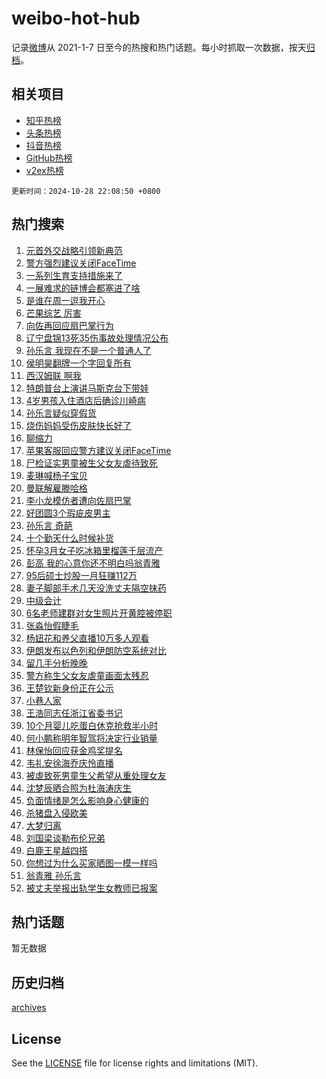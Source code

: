 # weibo-hot-hub

记录[微博](https://www.weibo.com)从 2021-1-7 日至今的热搜和热门话题。每小时抓取一次数据，按天[归档](archives)。

## 相关项目

- [知乎热榜](https://github.com/lonnyzhang423/zhihu-hot-hub)
- [头条热榜](https://github.com/lonnyzhang423/toutiao-hot-hub)
- [抖音热榜](https://github.com/lonnyzhang423/douyin-hot-hub)
- [GitHub热榜](https://github.com/lonnyzhang423/github-hot-hub)
- [v2ex热榜](https://github.com/lonnyzhang423/v2ex-hot-hub)


`更新时间：2024-10-28 22:08:50 +0800`

## 热门搜索

1. [元首外交战略引领新典范](https://m.weibo.cn/search?containerid=100103type%3D1%26t%3D10%26q%3D%23%E5%85%83%E9%A6%96%E5%A4%96%E4%BA%A4%E6%88%98%E7%95%A5%E5%BC%95%E9%A2%86%E6%96%B0%E5%85%B8%E8%8C%83%23&stream_entry_id=51&isnewpage=1&extparam=seat%3D1%26c_type%3D51%26cate%3D10103%26q%3D%2523%25E5%2585%2583%25E9%25A6%2596%25E5%25A4%2596%25E4%25BA%25A4%25E6%2588%2598%25E7%2595%25A5%25E5%25BC%2595%25E9%25A2%2586%25E6%2596%25B0%25E5%2585%25B8%25E8%258C%2583%2523%26filter_type%3Drealtimehot%26pos%3D0%26stream_entry_id%3D51%26dgr%3D0%26display_time%3D1730124529%26pre_seqid%3D173012452918301278446111)
1. [警方强烈建议关闭FaceTime](https://m.weibo.cn/search?containerid=100103type%3D1%26t%3D10%26q%3D%23%E8%AD%A6%E6%96%B9%E5%BC%BA%E7%83%88%E5%BB%BA%E8%AE%AE%E5%85%B3%E9%97%ADFaceTime%23&stream_entry_id=31&isnewpage=1&extparam=seat%3D1%26lcate%3D5001%26realpos%3D1%26filter_type%3Drealtimehot%26q%3D%2523%25E8%25AD%25A6%25E6%2596%25B9%25E5%25BC%25BA%25E7%2583%2588%25E5%25BB%25BA%25E8%25AE%25AE%25E5%2585%25B3%25E9%2597%25ADFaceTime%2523%26dgr%3D0%26cate%3D5001%26flag%3D2%26pos%3D0%26band_rank%3D1%26stream_entry_id%3D31%26c_type%3D31%26display_time%3D1730124529%26pre_seqid%3D173012452918301278446111)
1. [一系列生育支持措施来了](https://m.weibo.cn/search?containerid=100103type%3D1%26t%3D10%26q%3D%23%E4%B8%80%E7%B3%BB%E5%88%97%E7%94%9F%E8%82%B2%E6%94%AF%E6%8C%81%E6%8E%AA%E6%96%BD%E6%9D%A5%E4%BA%86%23&stream_entry_id=31&isnewpage=1&extparam=seat%3D1%26lcate%3D5001%26realpos%3D2%26filter_type%3Drealtimehot%26q%3D%2523%25E4%25B8%2580%25E7%25B3%25BB%25E5%2588%2597%25E7%2594%259F%25E8%2582%25B2%25E6%2594%25AF%25E6%258C%2581%25E6%258E%25AA%25E6%2596%25BD%25E6%259D%25A5%25E4%25BA%2586%2523%26dgr%3D0%26cate%3D5001%26flag%3D1%26pos%3D1%26band_rank%3D2%26stream_entry_id%3D31%26c_type%3D31%26display_time%3D1730124529%26pre_seqid%3D173012452918301278446111)
1. [一展难求的链博会都塞进了啥](https://m.weibo.cn/search?containerid=100103type%3D1%26t%3D10%26q%3D%23%E4%B8%80%E5%B1%95%E9%9A%BE%E6%B1%82%E7%9A%84%E9%93%BE%E5%8D%9A%E4%BC%9A%E9%83%BD%E5%A1%9E%E8%BF%9B%E4%BA%86%E5%95%A5%23&stream_entry_id=31&isnewpage=1&extparam=seat%3D1%26lcate%3D5001%26realpos%3D3%26filter_type%3Drealtimehot%26q%3D%2523%25E4%25B8%2580%25E5%25B1%2595%25E9%259A%25BE%25E6%25B1%2582%25E7%259A%2584%25E9%2593%25BE%25E5%258D%259A%25E4%25BC%259A%25E9%2583%25BD%25E5%25A1%259E%25E8%25BF%259B%25E4%25BA%2586%25E5%2595%25A5%2523%26dgr%3D0%26cate%3D5001%26flag%3D1%26pos%3D2%26band_rank%3D3%26stream_entry_id%3D31%26c_type%3D31%26display_time%3D1730124529%26pre_seqid%3D173012452918301278446111)
1. [是谁在周一逗我开心](https://m.weibo.cn/search?containerid=100103type%3D1%26t%3D10%26q%3D%23%E6%98%AF%E8%B0%81%E5%9C%A8%E5%91%A8%E4%B8%80%E9%80%97%E6%88%91%E5%BC%80%E5%BF%83%23&stream_entry_id=31&isnewpage=1&extparam=seat%3D1%26lcate%3D5001%26pos%3D3%26q%3D%2523%25E6%2598%25AF%25E8%25B0%2581%25E5%259C%25A8%25E5%2591%25A8%25E4%25B8%2580%25E9%2580%2597%25E6%2588%2591%25E5%25BC%2580%25E5%25BF%2583%2523%26c_type%3D31%26band_rank%3D4%26is_ad_pos%3D1%26cate%3D5001%26topic_ad%3D1%26filter_type%3Drealtimehot%26adid%3D261009%26stream_entry_id%3D31%26dgr%3D0%26display_time%3D1730124529%26pre_seqid%3D173012452918301278446111)
1. [芒果综艺 厉害](https://m.weibo.cn/search?containerid=100103type%3D1%26t%3D10%26q%3D%E8%8A%92%E6%9E%9C%E7%BB%BC%E8%89%BA+%E5%8E%89%E5%AE%B3&stream_entry_id=31&isnewpage=1&extparam=seat%3D1%26lcate%3D5001%26realpos%3D4%26filter_type%3Drealtimehot%26q%3D%25E8%258A%2592%25E6%259E%259C%25E7%25BB%25BC%25E8%2589%25BA%2520%25E5%258E%2589%25E5%25AE%25B3%26dgr%3D0%26cate%3D5001%26flag%3D1%26pos%3D4%26band_rank%3D4%26stream_entry_id%3D31%26c_type%3D31%26display_time%3D1730124529%26pre_seqid%3D173012452918301278446111)
1. [向佐再回应扇巴掌行为](https://m.weibo.cn/search?containerid=100103type%3D1%26t%3D10%26q%3D%23%E5%90%91%E4%BD%90%E5%86%8D%E5%9B%9E%E5%BA%94%E6%89%87%E5%B7%B4%E6%8E%8C%E8%A1%8C%E4%B8%BA%23&stream_entry_id=31&isnewpage=1&extparam=seat%3D1%26lcate%3D5001%26realpos%3D5%26filter_type%3Drealtimehot%26q%3D%2523%25E5%2590%2591%25E4%25BD%2590%25E5%2586%258D%25E5%259B%259E%25E5%25BA%2594%25E6%2589%2587%25E5%25B7%25B4%25E6%258E%258C%25E8%25A1%258C%25E4%25B8%25BA%2523%26dgr%3D0%26cate%3D5001%26flag%3D2%26pos%3D5%26band_rank%3D5%26stream_entry_id%3D31%26c_type%3D31%26display_time%3D1730124529%26pre_seqid%3D173012452918301278446111)
1. [辽宁盘锦13死35伤事故处理情况公布](https://m.weibo.cn/search?containerid=100103type%3D1%26t%3D10%26q%3D%23%E8%BE%BD%E5%AE%81%E7%9B%98%E9%94%A613%E6%AD%BB35%E4%BC%A4%E4%BA%8B%E6%95%85%E5%A4%84%E7%90%86%E6%83%85%E5%86%B5%E5%85%AC%E5%B8%83%23&stream_entry_id=31&isnewpage=1&extparam=seat%3D1%26lcate%3D5001%26realpos%3D6%26filter_type%3Drealtimehot%26q%3D%2523%25E8%25BE%25BD%25E5%25AE%2581%25E7%259B%2598%25E9%2594%25A613%25E6%25AD%25BB35%25E4%25BC%25A4%25E4%25BA%258B%25E6%2595%2585%25E5%25A4%2584%25E7%2590%2586%25E6%2583%2585%25E5%2586%25B5%25E5%2585%25AC%25E5%25B8%2583%2523%26dgr%3D0%26cate%3D5001%26flag%3D2%26pos%3D6%26band_rank%3D6%26stream_entry_id%3D31%26c_type%3D31%26display_time%3D1730124529%26pre_seqid%3D173012452918301278446111)
1. [孙乐言 我现在不是一个普通人了](https://m.weibo.cn/search?containerid=100103type%3D1%26t%3D10%26q%3D%E5%AD%99%E4%B9%90%E8%A8%80+%E6%88%91%E7%8E%B0%E5%9C%A8%E4%B8%8D%E6%98%AF%E4%B8%80%E4%B8%AA%E6%99%AE%E9%80%9A%E4%BA%BA%E4%BA%86&stream_entry_id=31&isnewpage=1&extparam=seat%3D1%26lcate%3D5001%26realpos%3D7%26filter_type%3Drealtimehot%26q%3D%25E5%25AD%2599%25E4%25B9%2590%25E8%25A8%2580%2520%25E6%2588%2591%25E7%258E%25B0%25E5%259C%25A8%25E4%25B8%258D%25E6%2598%25AF%25E4%25B8%2580%25E4%25B8%25AA%25E6%2599%25AE%25E9%2580%259A%25E4%25BA%25BA%25E4%25BA%2586%26dgr%3D0%26cate%3D5001%26flag%3D2%26pos%3D7%26band_rank%3D7%26stream_entry_id%3D31%26c_type%3D31%26display_time%3D1730124529%26pre_seqid%3D173012452918301278446111)
1. [侯明昊翻牌一个字回复所有](https://m.weibo.cn/search?containerid=100103type%3D1%26t%3D10%26q%3D%E4%BE%AF%E6%98%8E%E6%98%8A%E7%BF%BB%E7%89%8C%E4%B8%80%E4%B8%AA%E5%AD%97%E5%9B%9E%E5%A4%8D%E6%89%80%E6%9C%89&stream_entry_id=31&isnewpage=1&extparam=seat%3D1%26lcate%3D5001%26realpos%3D8%26filter_type%3Drealtimehot%26q%3D%25E4%25BE%25AF%25E6%2598%258E%25E6%2598%258A%25E7%25BF%25BB%25E7%2589%258C%25E4%25B8%2580%25E4%25B8%25AA%25E5%25AD%2597%25E5%259B%259E%25E5%25A4%258D%25E6%2589%2580%25E6%259C%2589%26dgr%3D0%26cate%3D5001%26flag%3D1%26pos%3D8%26band_rank%3D8%26stream_entry_id%3D31%26c_type%3D31%26display_time%3D1730124529%26pre_seqid%3D173012452918301278446111)
1. [西汉姆联 啊我](https://m.weibo.cn/search?containerid=100103type%3D1%26t%3D10%26q%3D%E8%A5%BF%E6%B1%89%E5%A7%86%E8%81%94+%E5%95%8A%E6%88%91&stream_entry_id=31&isnewpage=1&extparam=seat%3D1%26lcate%3D5001%26realpos%3D9%26filter_type%3Drealtimehot%26q%3D%25E8%25A5%25BF%25E6%25B1%2589%25E5%25A7%2586%25E8%2581%2594%2520%25E5%2595%258A%25E6%2588%2591%26dgr%3D0%26cate%3D5001%26flag%3D1%26pos%3D9%26band_rank%3D9%26stream_entry_id%3D31%26c_type%3D31%26display_time%3D1730124529%26pre_seqid%3D173012452918301278446111)
1. [特朗普台上演讲马斯克台下带娃](https://m.weibo.cn/search?containerid=100103type%3D1%26t%3D10%26q%3D%23%E7%89%B9%E6%9C%97%E6%99%AE%E5%8F%B0%E4%B8%8A%E6%BC%94%E8%AE%B2%E9%A9%AC%E6%96%AF%E5%85%8B%E5%8F%B0%E4%B8%8B%E5%B8%A6%E5%A8%83%23&stream_entry_id=31&isnewpage=1&extparam=seat%3D1%26lcate%3D5001%26realpos%3D10%26filter_type%3Drealtimehot%26q%3D%2523%25E7%2589%25B9%25E6%259C%2597%25E6%2599%25AE%25E5%258F%25B0%25E4%25B8%258A%25E6%25BC%2594%25E8%25AE%25B2%25E9%25A9%25AC%25E6%2596%25AF%25E5%2585%258B%25E5%258F%25B0%25E4%25B8%258B%25E5%25B8%25A6%25E5%25A8%2583%2523%26dgr%3D0%26cate%3D5001%26flag%3D1%26pos%3D10%26band_rank%3D10%26stream_entry_id%3D31%26c_type%3D31%26display_time%3D1730124529%26pre_seqid%3D173012452918301278446111)
1. [4岁男孩入住酒店后确诊川崎病](https://m.weibo.cn/search?containerid=100103type%3D1%26t%3D10%26q%3D%234%E5%B2%81%E7%94%B7%E5%AD%A9%E5%85%A5%E4%BD%8F%E9%85%92%E5%BA%97%E5%90%8E%E7%A1%AE%E8%AF%8A%E5%B7%9D%E5%B4%8E%E7%97%85%23&stream_entry_id=31&isnewpage=1&extparam=seat%3D1%26lcate%3D5001%26realpos%3D11%26filter_type%3Drealtimehot%26q%3D%25234%25E5%25B2%2581%25E7%2594%25B7%25E5%25AD%25A9%25E5%2585%25A5%25E4%25BD%258F%25E9%2585%2592%25E5%25BA%2597%25E5%2590%258E%25E7%25A1%25AE%25E8%25AF%258A%25E5%25B7%259D%25E5%25B4%258E%25E7%2597%2585%2523%26dgr%3D0%26cate%3D5001%26flag%3D1%26pos%3D11%26band_rank%3D11%26stream_entry_id%3D31%26c_type%3D31%26display_time%3D1730124529%26pre_seqid%3D173012452918301278446111)
1. [孙乐言疑似穿假货](https://m.weibo.cn/search?containerid=100103type%3D1%26t%3D10%26q%3D%23%E5%AD%99%E4%B9%90%E8%A8%80%E7%96%91%E4%BC%BC%E7%A9%BF%E5%81%87%E8%B4%A7%23&stream_entry_id=31&isnewpage=1&extparam=seat%3D1%26lcate%3D5001%26realpos%3D12%26filter_type%3Drealtimehot%26q%3D%2523%25E5%25AD%2599%25E4%25B9%2590%25E8%25A8%2580%25E7%2596%2591%25E4%25BC%25BC%25E7%25A9%25BF%25E5%2581%2587%25E8%25B4%25A7%2523%26dgr%3D0%26cate%3D5001%26flag%3D1%26pos%3D12%26band_rank%3D12%26stream_entry_id%3D31%26c_type%3D31%26display_time%3D1730124529%26pre_seqid%3D173012452918301278446111)
1. [烧伤妈妈受伤皮肤快长好了](https://m.weibo.cn/search?containerid=100103type%3D1%26t%3D10%26q%3D%23%E7%83%A7%E4%BC%A4%E5%A6%88%E5%A6%88%E5%8F%97%E4%BC%A4%E7%9A%AE%E8%82%A4%E5%BF%AB%E9%95%BF%E5%A5%BD%E4%BA%86%23&stream_entry_id=31&isnewpage=1&extparam=seat%3D1%26lcate%3D5001%26realpos%3D13%26filter_type%3Drealtimehot%26q%3D%2523%25E7%2583%25A7%25E4%25BC%25A4%25E5%25A6%2588%25E5%25A6%2588%25E5%258F%2597%25E4%25BC%25A4%25E7%259A%25AE%25E8%2582%25A4%25E5%25BF%25AB%25E9%2595%25BF%25E5%25A5%25BD%25E4%25BA%2586%2523%26dgr%3D0%26cate%3D5001%26flag%3D32768%26pos%3D13%26band_rank%3D13%26stream_entry_id%3D31%26c_type%3D31%26display_time%3D1730124529%26pre_seqid%3D173012452918301278446111)
1. [聊缩力](https://m.weibo.cn/search?containerid=100103type%3D1%26t%3D10%26q%3D%23%E8%81%8A%E7%BC%A9%E5%8A%9B%23&stream_entry_id=31&isnewpage=1&extparam=seat%3D1%26lcate%3D5001%26realpos%3D14%26filter_type%3Drealtimehot%26q%3D%2523%25E8%2581%258A%25E7%25BC%25A9%25E5%258A%259B%2523%26dgr%3D0%26cate%3D5001%26flag%3D0%26pos%3D14%26band_rank%3D14%26stream_entry_id%3D31%26c_type%3D31%26display_time%3D1730124529%26pre_seqid%3D173012452918301278446111)
1. [苹果客服回应警方建议关闭FaceTime](https://m.weibo.cn/search?containerid=100103type%3D1%26t%3D10%26q%3D%23%E8%8B%B9%E6%9E%9C%E5%AE%A2%E6%9C%8D%E5%9B%9E%E5%BA%94%E8%AD%A6%E6%96%B9%E5%BB%BA%E8%AE%AE%E5%85%B3%E9%97%ADFaceTime%23&stream_entry_id=31&isnewpage=1&extparam=seat%3D1%26lcate%3D5001%26realpos%3D15%26filter_type%3Drealtimehot%26q%3D%2523%25E8%258B%25B9%25E6%259E%259C%25E5%25AE%25A2%25E6%259C%258D%25E5%259B%259E%25E5%25BA%2594%25E8%25AD%25A6%25E6%2596%25B9%25E5%25BB%25BA%25E8%25AE%25AE%25E5%2585%25B3%25E9%2597%25ADFaceTime%2523%26dgr%3D0%26cate%3D5001%26flag%3D1%26pos%3D15%26band_rank%3D15%26stream_entry_id%3D31%26c_type%3D31%26display_time%3D1730124529%26pre_seqid%3D173012452918301278446111)
1. [尸检证实男童被生父女友虐待致死](https://m.weibo.cn/search?containerid=100103type%3D1%26t%3D10%26q%3D%23%E5%B0%B8%E6%A3%80%E8%AF%81%E5%AE%9E%E7%94%B7%E7%AB%A5%E8%A2%AB%E7%94%9F%E7%88%B6%E5%A5%B3%E5%8F%8B%E8%99%90%E5%BE%85%E8%87%B4%E6%AD%BB%23&stream_entry_id=31&isnewpage=1&extparam=seat%3D1%26lcate%3D5001%26realpos%3D16%26filter_type%3Drealtimehot%26q%3D%2523%25E5%25B0%25B8%25E6%25A3%2580%25E8%25AF%2581%25E5%25AE%259E%25E7%2594%25B7%25E7%25AB%25A5%25E8%25A2%25AB%25E7%2594%259F%25E7%2588%25B6%25E5%25A5%25B3%25E5%258F%258B%25E8%2599%2590%25E5%25BE%2585%25E8%2587%25B4%25E6%25AD%25BB%2523%26dgr%3D0%26cate%3D5001%26flag%3D0%26pos%3D16%26band_rank%3D16%26stream_entry_id%3D31%26c_type%3D31%26display_time%3D1730124529%26pre_seqid%3D173012452918301278446111)
1. [麦琳喊杨子宝贝](https://m.weibo.cn/search?containerid=100103type%3D1%26t%3D10%26q%3D%23%E9%BA%A6%E7%90%B3%E5%96%8A%E6%9D%A8%E5%AD%90%E5%AE%9D%E8%B4%9D%23&stream_entry_id=31&isnewpage=1&extparam=seat%3D1%26lcate%3D5001%26realpos%3D17%26filter_type%3Drealtimehot%26q%3D%2523%25E9%25BA%25A6%25E7%2590%25B3%25E5%2596%258A%25E6%259D%25A8%25E5%25AD%2590%25E5%25AE%259D%25E8%25B4%259D%2523%26dgr%3D0%26cate%3D5001%26flag%3D0%26pos%3D17%26band_rank%3D17%26stream_entry_id%3D31%26c_type%3D31%26display_time%3D1730124529%26pre_seqid%3D173012452918301278446111)
1. [曼联解雇滕哈格](https://m.weibo.cn/search?containerid=100103type%3D1%26t%3D10%26q%3D%23%E6%9B%BC%E8%81%94%E8%A7%A3%E9%9B%87%E6%BB%95%E5%93%88%E6%A0%BC%23&stream_entry_id=31&isnewpage=1&extparam=seat%3D1%26lcate%3D5001%26realpos%3D18%26filter_type%3Drealtimehot%26q%3D%2523%25E6%259B%25BC%25E8%2581%2594%25E8%25A7%25A3%25E9%259B%2587%25E6%25BB%2595%25E5%2593%2588%25E6%25A0%25BC%2523%26dgr%3D0%26cate%3D5001%26flag%3D0%26pos%3D18%26band_rank%3D18%26stream_entry_id%3D31%26c_type%3D31%26display_time%3D1730124529%26pre_seqid%3D173012452918301278446111)
1. [李小龙模仿者遭向佐扇巴掌](https://m.weibo.cn/search?containerid=100103type%3D1%26t%3D10%26q%3D%23%E6%9D%8E%E5%B0%8F%E9%BE%99%E6%A8%A1%E4%BB%BF%E8%80%85%E9%81%AD%E5%90%91%E4%BD%90%E6%89%87%E5%B7%B4%E6%8E%8C%23&stream_entry_id=31&isnewpage=1&extparam=seat%3D1%26lcate%3D5001%26realpos%3D19%26filter_type%3Drealtimehot%26q%3D%2523%25E6%259D%258E%25E5%25B0%258F%25E9%25BE%2599%25E6%25A8%25A1%25E4%25BB%25BF%25E8%2580%2585%25E9%2581%25AD%25E5%2590%2591%25E4%25BD%2590%25E6%2589%2587%25E5%25B7%25B4%25E6%258E%258C%2523%26dgr%3D0%26cate%3D5001%26flag%3D0%26pos%3D19%26band_rank%3D19%26stream_entry_id%3D31%26c_type%3D31%26display_time%3D1730124529%26pre_seqid%3D173012452918301278446111)
1. [好团圆3个瑕疵皮男主](https://m.weibo.cn/search?containerid=100103type%3D1%26t%3D10%26q%3D%E5%A5%BD%E5%9B%A2%E5%9C%863%E4%B8%AA%E7%91%95%E7%96%B5%E7%9A%AE%E7%94%B7%E4%B8%BB&stream_entry_id=31&isnewpage=1&extparam=seat%3D1%26lcate%3D5001%26realpos%3D20%26filter_type%3Drealtimehot%26q%3D%25E5%25A5%25BD%25E5%259B%25A2%25E5%259C%25863%25E4%25B8%25AA%25E7%2591%2595%25E7%2596%25B5%25E7%259A%25AE%25E7%2594%25B7%25E4%25B8%25BB%26dgr%3D0%26cate%3D5001%26flag%3D1%26pos%3D20%26band_rank%3D20%26stream_entry_id%3D31%26c_type%3D31%26display_time%3D1730124529%26pre_seqid%3D173012452918301278446111)
1. [孙乐言 奇葩](https://m.weibo.cn/search?containerid=100103type%3D1%26t%3D10%26q%3D%E5%AD%99%E4%B9%90%E8%A8%80+%E5%A5%87%E8%91%A9&stream_entry_id=31&isnewpage=1&extparam=seat%3D1%26lcate%3D5001%26realpos%3D21%26filter_type%3Drealtimehot%26q%3D%25E5%25AD%2599%25E4%25B9%2590%25E8%25A8%2580%2520%25E5%25A5%2587%25E8%2591%25A9%26dgr%3D0%26cate%3D5001%26flag%3D2%26pos%3D21%26band_rank%3D21%26stream_entry_id%3D31%26c_type%3D31%26display_time%3D1730124529%26pre_seqid%3D173012452918301278446111)
1. [十个勤天什么时候补货](https://m.weibo.cn/search?containerid=100103type%3D1%26t%3D10%26q%3D%23%E5%8D%81%E4%B8%AA%E5%8B%A4%E5%A4%A9%E4%BB%80%E4%B9%88%E6%97%B6%E5%80%99%E8%A1%A5%E8%B4%A7%23&stream_entry_id=31&isnewpage=1&extparam=seat%3D1%26lcate%3D5001%26realpos%3D22%26filter_type%3Drealtimehot%26q%3D%2523%25E5%258D%2581%25E4%25B8%25AA%25E5%258B%25A4%25E5%25A4%25A9%25E4%25BB%2580%25E4%25B9%2588%25E6%2597%25B6%25E5%2580%2599%25E8%25A1%25A5%25E8%25B4%25A7%2523%26dgr%3D0%26adid%3D261544%26cate%3D5001%26flag%3D0%26pos%3D22%26band_rank%3D22%26stream_entry_id%3D31%26c_type%3D31%26display_time%3D1730124529%26pre_seqid%3D173012452918301278446111)
1. [怀孕3月女子吃冰箱里榴莲千层流产](https://m.weibo.cn/search?containerid=100103type%3D1%26t%3D10%26q%3D%23%E6%80%80%E5%AD%953%E6%9C%88%E5%A5%B3%E5%AD%90%E5%90%83%E5%86%B0%E7%AE%B1%E9%87%8C%E6%A6%B4%E8%8E%B2%E5%8D%83%E5%B1%82%E6%B5%81%E4%BA%A7%23&stream_entry_id=31&isnewpage=1&extparam=seat%3D1%26lcate%3D5001%26realpos%3D23%26filter_type%3Drealtimehot%26q%3D%2523%25E6%2580%2580%25E5%25AD%25953%25E6%259C%2588%25E5%25A5%25B3%25E5%25AD%2590%25E5%2590%2583%25E5%2586%25B0%25E7%25AE%25B1%25E9%2587%258C%25E6%25A6%25B4%25E8%258E%25B2%25E5%258D%2583%25E5%25B1%2582%25E6%25B5%2581%25E4%25BA%25A7%2523%26dgr%3D0%26cate%3D5001%26flag%3D0%26pos%3D23%26band_rank%3D23%26stream_entry_id%3D31%26c_type%3D31%26display_time%3D1730124529%26pre_seqid%3D173012452918301278446111)
1. [彭高 我的心意你还不明白吗翁青雅](https://m.weibo.cn/search?containerid=100103type%3D1%26t%3D10%26q%3D%E5%BD%AD%E9%AB%98+%E6%88%91%E7%9A%84%E5%BF%83%E6%84%8F%E4%BD%A0%E8%BF%98%E4%B8%8D%E6%98%8E%E7%99%BD%E5%90%97%E7%BF%81%E9%9D%92%E9%9B%85&stream_entry_id=31&isnewpage=1&extparam=seat%3D1%26lcate%3D5001%26realpos%3D24%26filter_type%3Drealtimehot%26q%3D%25E5%25BD%25AD%25E9%25AB%2598%2520%25E6%2588%2591%25E7%259A%2584%25E5%25BF%2583%25E6%2584%258F%25E4%25BD%25A0%25E8%25BF%2598%25E4%25B8%258D%25E6%2598%258E%25E7%2599%25BD%25E5%2590%2597%25E7%25BF%2581%25E9%259D%2592%25E9%259B%2585%26dgr%3D0%26cate%3D5001%26flag%3D0%26pos%3D24%26band_rank%3D24%26stream_entry_id%3D31%26c_type%3D31%26display_time%3D1730124529%26pre_seqid%3D173012452918301278446111)
1. [95后硕士炒股一月狂赚112万](https://m.weibo.cn/search?containerid=100103type%3D1%26t%3D10%26q%3D%2395%E5%90%8E%E7%A1%95%E5%A3%AB%E7%82%92%E8%82%A1%E4%B8%80%E6%9C%88%E7%8B%82%E8%B5%9A112%E4%B8%87%23&stream_entry_id=31&isnewpage=1&extparam=seat%3D1%26lcate%3D5001%26realpos%3D25%26filter_type%3Drealtimehot%26q%3D%252395%25E5%2590%258E%25E7%25A1%2595%25E5%25A3%25AB%25E7%2582%2592%25E8%2582%25A1%25E4%25B8%2580%25E6%259C%2588%25E7%258B%2582%25E8%25B5%259A112%25E4%25B8%2587%2523%26dgr%3D0%26cate%3D5001%26flag%3D0%26pos%3D25%26band_rank%3D25%26stream_entry_id%3D31%26c_type%3D31%26display_time%3D1730124529%26pre_seqid%3D173012452918301278446111)
1. [妻子脚部手术几天没洗丈夫隔空抹药](https://m.weibo.cn/search?containerid=100103type%3D1%26t%3D10%26q%3D%23%E5%A6%BB%E5%AD%90%E8%84%9A%E9%83%A8%E6%89%8B%E6%9C%AF%E5%87%A0%E5%A4%A9%E6%B2%A1%E6%B4%97%E4%B8%88%E5%A4%AB%E9%9A%94%E7%A9%BA%E6%8A%B9%E8%8D%AF%23&stream_entry_id=31&isnewpage=1&extparam=seat%3D1%26lcate%3D5001%26realpos%3D26%26filter_type%3Drealtimehot%26q%3D%2523%25E5%25A6%25BB%25E5%25AD%2590%25E8%2584%259A%25E9%2583%25A8%25E6%2589%258B%25E6%259C%25AF%25E5%2587%25A0%25E5%25A4%25A9%25E6%25B2%25A1%25E6%25B4%2597%25E4%25B8%2588%25E5%25A4%25AB%25E9%259A%2594%25E7%25A9%25BA%25E6%258A%25B9%25E8%258D%25AF%2523%26dgr%3D0%26cate%3D5001%26flag%3D0%26pos%3D26%26band_rank%3D26%26stream_entry_id%3D31%26c_type%3D31%26display_time%3D1730124529%26pre_seqid%3D173012452918301278446111)
1. [中级会计](https://m.weibo.cn/search?containerid=100103type%3D1%26t%3D10%26q%3D%E4%B8%AD%E7%BA%A7%E4%BC%9A%E8%AE%A1&stream_entry_id=31&isnewpage=1&extparam=seat%3D1%26lcate%3D5001%26realpos%3D27%26filter_type%3Drealtimehot%26q%3D%25E4%25B8%25AD%25E7%25BA%25A7%25E4%25BC%259A%25E8%25AE%25A1%26dgr%3D0%26cate%3D5001%26flag%3D1%26pos%3D27%26band_rank%3D27%26stream_entry_id%3D31%26c_type%3D31%26display_time%3D1730124529%26pre_seqid%3D173012452918301278446111)
1. [6名老师建群对女生照片开黄腔被停职](https://m.weibo.cn/search?containerid=100103type%3D1%26t%3D10%26q%3D%236%E5%90%8D%E8%80%81%E5%B8%88%E5%BB%BA%E7%BE%A4%E5%AF%B9%E5%A5%B3%E7%94%9F%E7%85%A7%E7%89%87%E5%BC%80%E9%BB%84%E8%85%94%E8%A2%AB%E5%81%9C%E8%81%8C%23&stream_entry_id=31&isnewpage=1&extparam=seat%3D1%26lcate%3D5001%26realpos%3D28%26filter_type%3Drealtimehot%26q%3D%25236%25E5%2590%258D%25E8%2580%2581%25E5%25B8%2588%25E5%25BB%25BA%25E7%25BE%25A4%25E5%25AF%25B9%25E5%25A5%25B3%25E7%2594%259F%25E7%2585%25A7%25E7%2589%2587%25E5%25BC%2580%25E9%25BB%2584%25E8%2585%2594%25E8%25A2%25AB%25E5%2581%259C%25E8%2581%258C%2523%26dgr%3D0%26cate%3D5001%26flag%3D0%26pos%3D28%26band_rank%3D28%26stream_entry_id%3D31%26c_type%3D31%26display_time%3D1730124529%26pre_seqid%3D173012452918301278446111)
1. [张淼怡假睫毛](https://m.weibo.cn/search?containerid=100103type%3D1%26t%3D10%26q%3D%E5%BC%A0%E6%B7%BC%E6%80%A1%E5%81%87%E7%9D%AB%E6%AF%9B&stream_entry_id=31&isnewpage=1&extparam=seat%3D1%26lcate%3D5001%26realpos%3D29%26filter_type%3Drealtimehot%26q%3D%25E5%25BC%25A0%25E6%25B7%25BC%25E6%2580%25A1%25E5%2581%2587%25E7%259D%25AB%25E6%25AF%259B%26dgr%3D0%26cate%3D5001%26flag%3D0%26pos%3D29%26band_rank%3D29%26stream_entry_id%3D31%26c_type%3D31%26display_time%3D1730124529%26pre_seqid%3D173012452918301278446111)
1. [杨妞花和养父直播10万多人观看](https://m.weibo.cn/search?containerid=100103type%3D1%26t%3D10%26q%3D%23%E6%9D%A8%E5%A6%9E%E8%8A%B1%E5%92%8C%E5%85%BB%E7%88%B6%E7%9B%B4%E6%92%AD10%E4%B8%87%E5%A4%9A%E4%BA%BA%E8%A7%82%E7%9C%8B%23&stream_entry_id=31&isnewpage=1&extparam=seat%3D1%26lcate%3D5001%26realpos%3D30%26filter_type%3Drealtimehot%26q%3D%2523%25E6%259D%25A8%25E5%25A6%259E%25E8%258A%25B1%25E5%2592%258C%25E5%2585%25BB%25E7%2588%25B6%25E7%259B%25B4%25E6%2592%25AD10%25E4%25B8%2587%25E5%25A4%259A%25E4%25BA%25BA%25E8%25A7%2582%25E7%259C%258B%2523%26dgr%3D0%26cate%3D5001%26flag%3D0%26pos%3D30%26band_rank%3D30%26stream_entry_id%3D31%26c_type%3D31%26display_time%3D1730124529%26pre_seqid%3D173012452918301278446111)
1. [伊朗发布以色列和伊朗防空系统对比](https://m.weibo.cn/search?containerid=100103type%3D1%26t%3D10%26q%3D%23%E4%BC%8A%E6%9C%97%E5%8F%91%E5%B8%83%E4%BB%A5%E8%89%B2%E5%88%97%E5%92%8C%E4%BC%8A%E6%9C%97%E9%98%B2%E7%A9%BA%E7%B3%BB%E7%BB%9F%E5%AF%B9%E6%AF%94%23&stream_entry_id=31&isnewpage=1&extparam=seat%3D1%26lcate%3D5001%26realpos%3D31%26filter_type%3Drealtimehot%26q%3D%2523%25E4%25BC%258A%25E6%259C%2597%25E5%258F%2591%25E5%25B8%2583%25E4%25BB%25A5%25E8%2589%25B2%25E5%2588%2597%25E5%2592%258C%25E4%25BC%258A%25E6%259C%2597%25E9%2598%25B2%25E7%25A9%25BA%25E7%25B3%25BB%25E7%25BB%259F%25E5%25AF%25B9%25E6%25AF%2594%2523%26dgr%3D0%26cate%3D5001%26flag%3D0%26pos%3D31%26band_rank%3D31%26stream_entry_id%3D31%26c_type%3D31%26display_time%3D1730124529%26pre_seqid%3D173012452918301278446111)
1. [留几手分析晚晚](https://m.weibo.cn/search?containerid=100103type%3D1%26t%3D10%26q%3D%E7%95%99%E5%87%A0%E6%89%8B%E5%88%86%E6%9E%90%E6%99%9A%E6%99%9A&stream_entry_id=31&isnewpage=1&extparam=seat%3D1%26lcate%3D5001%26realpos%3D32%26filter_type%3Drealtimehot%26q%3D%25E7%2595%2599%25E5%2587%25A0%25E6%2589%258B%25E5%2588%2586%25E6%259E%2590%25E6%2599%259A%25E6%2599%259A%26dgr%3D0%26cate%3D5001%26flag%3D1%26pos%3D32%26band_rank%3D32%26stream_entry_id%3D31%26c_type%3D31%26display_time%3D1730124529%26pre_seqid%3D173012452918301278446111)
1. [警方称生父女友虐童画面太残忍](https://m.weibo.cn/search?containerid=100103type%3D1%26t%3D10%26q%3D%23%E8%AD%A6%E6%96%B9%E7%A7%B0%E7%94%9F%E7%88%B6%E5%A5%B3%E5%8F%8B%E8%99%90%E7%AB%A5%E7%94%BB%E9%9D%A2%E5%A4%AA%E6%AE%8B%E5%BF%8D%23&stream_entry_id=31&isnewpage=1&extparam=seat%3D1%26lcate%3D5001%26realpos%3D33%26filter_type%3Drealtimehot%26q%3D%2523%25E8%25AD%25A6%25E6%2596%25B9%25E7%25A7%25B0%25E7%2594%259F%25E7%2588%25B6%25E5%25A5%25B3%25E5%258F%258B%25E8%2599%2590%25E7%25AB%25A5%25E7%2594%25BB%25E9%259D%25A2%25E5%25A4%25AA%25E6%25AE%258B%25E5%25BF%258D%2523%26dgr%3D0%26cate%3D5001%26flag%3D0%26pos%3D33%26band_rank%3D33%26stream_entry_id%3D31%26c_type%3D31%26display_time%3D1730124529%26pre_seqid%3D173012452918301278446111)
1. [王楚钦新身份正在公示](https://m.weibo.cn/search?containerid=100103type%3D1%26t%3D10%26q%3D%23%E7%8E%8B%E6%A5%9A%E9%92%A6%E6%96%B0%E8%BA%AB%E4%BB%BD%E6%AD%A3%E5%9C%A8%E5%85%AC%E7%A4%BA%23&stream_entry_id=31&isnewpage=1&extparam=seat%3D1%26lcate%3D5001%26realpos%3D34%26filter_type%3Drealtimehot%26q%3D%2523%25E7%258E%258B%25E6%25A5%259A%25E9%2592%25A6%25E6%2596%25B0%25E8%25BA%25AB%25E4%25BB%25BD%25E6%25AD%25A3%25E5%259C%25A8%25E5%2585%25AC%25E7%25A4%25BA%2523%26dgr%3D0%26cate%3D5001%26flag%3D0%26pos%3D34%26band_rank%3D34%26stream_entry_id%3D31%26c_type%3D31%26display_time%3D1730124529%26pre_seqid%3D173012452918301278446111)
1. [小巷人家](https://m.weibo.cn/search?containerid=100103type%3D1%26t%3D10%26q%3D%E5%B0%8F%E5%B7%B7%E4%BA%BA%E5%AE%B6&stream_entry_id=31&isnewpage=1&extparam=seat%3D1%26lcate%3D5001%26realpos%3D35%26filter_type%3Drealtimehot%26q%3D%25E5%25B0%258F%25E5%25B7%25B7%25E4%25BA%25BA%25E5%25AE%25B6%26dgr%3D0%26cate%3D5001%26flag%3D0%26pos%3D35%26band_rank%3D35%26stream_entry_id%3D31%26c_type%3D31%26display_time%3D1730124529%26pre_seqid%3D173012452918301278446111)
1. [王浩同志任浙江省委书记](https://m.weibo.cn/search?containerid=100103type%3D1%26t%3D10%26q%3D%23%E7%8E%8B%E6%B5%A9%E5%90%8C%E5%BF%97%E4%BB%BB%E6%B5%99%E6%B1%9F%E7%9C%81%E5%A7%94%E4%B9%A6%E8%AE%B0%23&stream_entry_id=31&isnewpage=1&extparam=seat%3D1%26lcate%3D5001%26realpos%3D36%26filter_type%3Drealtimehot%26q%3D%2523%25E7%258E%258B%25E6%25B5%25A9%25E5%2590%258C%25E5%25BF%2597%25E4%25BB%25BB%25E6%25B5%2599%25E6%25B1%259F%25E7%259C%2581%25E5%25A7%2594%25E4%25B9%25A6%25E8%25AE%25B0%2523%26dgr%3D0%26cate%3D5001%26flag%3D0%26pos%3D36%26band_rank%3D36%26stream_entry_id%3D31%26c_type%3D31%26display_time%3D1730124529%26pre_seqid%3D173012452918301278446111)
1. [10个月婴儿吃蛋白休克抢救半小时](https://m.weibo.cn/search?containerid=100103type%3D1%26t%3D10%26q%3D%2310%E4%B8%AA%E6%9C%88%E5%A9%B4%E5%84%BF%E5%90%83%E8%9B%8B%E7%99%BD%E4%BC%91%E5%85%8B%E6%8A%A2%E6%95%91%E5%8D%8A%E5%B0%8F%E6%97%B6%23&stream_entry_id=31&isnewpage=1&extparam=seat%3D1%26lcate%3D5001%26realpos%3D37%26filter_type%3Drealtimehot%26q%3D%252310%25E4%25B8%25AA%25E6%259C%2588%25E5%25A9%25B4%25E5%2584%25BF%25E5%2590%2583%25E8%259B%258B%25E7%2599%25BD%25E4%25BC%2591%25E5%2585%258B%25E6%258A%25A2%25E6%2595%2591%25E5%258D%258A%25E5%25B0%258F%25E6%2597%25B6%2523%26dgr%3D0%26cate%3D5001%26flag%3D0%26pos%3D37%26band_rank%3D37%26stream_entry_id%3D31%26c_type%3D31%26display_time%3D1730124529%26pre_seqid%3D173012452918301278446111)
1. [何小鹏称明年智驾将决定行业销量](https://m.weibo.cn/search?containerid=100103type%3D1%26t%3D10%26q%3D%23%E4%BD%95%E5%B0%8F%E9%B9%8F%E7%A7%B0%E6%98%8E%E5%B9%B4%E6%99%BA%E9%A9%BE%E5%B0%86%E5%86%B3%E5%AE%9A%E8%A1%8C%E4%B8%9A%E9%94%80%E9%87%8F%23&stream_entry_id=31&isnewpage=1&extparam=seat%3D1%26lcate%3D5001%26realpos%3D38%26filter_type%3Drealtimehot%26q%3D%2523%25E4%25BD%2595%25E5%25B0%258F%25E9%25B9%258F%25E7%25A7%25B0%25E6%2598%258E%25E5%25B9%25B4%25E6%2599%25BA%25E9%25A9%25BE%25E5%25B0%2586%25E5%2586%25B3%25E5%25AE%259A%25E8%25A1%258C%25E4%25B8%259A%25E9%2594%2580%25E9%2587%258F%2523%26dgr%3D0%26adid%3D262371%26cate%3D5001%26flag%3D0%26pos%3D38%26band_rank%3D38%26stream_entry_id%3D31%26c_type%3D31%26display_time%3D1730124529%26pre_seqid%3D173012452918301278446111)
1. [林保怡回应获金鸡奖提名](https://m.weibo.cn/search?containerid=100103type%3D1%26t%3D10%26q%3D%23%E6%9E%97%E4%BF%9D%E6%80%A1%E5%9B%9E%E5%BA%94%E8%8E%B7%E9%87%91%E9%B8%A1%E5%A5%96%E6%8F%90%E5%90%8D%23&stream_entry_id=31&isnewpage=1&extparam=seat%3D1%26lcate%3D5001%26realpos%3D39%26filter_type%3Drealtimehot%26q%3D%2523%25E6%259E%2597%25E4%25BF%259D%25E6%2580%25A1%25E5%259B%259E%25E5%25BA%2594%25E8%258E%25B7%25E9%2587%2591%25E9%25B8%25A1%25E5%25A5%2596%25E6%258F%2590%25E5%2590%258D%2523%26dgr%3D0%26cate%3D5001%26flag%3D1%26pos%3D39%26band_rank%3D39%26stream_entry_id%3D31%26c_type%3D31%26display_time%3D1730124529%26pre_seqid%3D173012452918301278446111)
1. [韦礼安徐海乔庆怜直播](https://m.weibo.cn/search?containerid=100103type%3D1%26t%3D10%26q%3D%E9%9F%A6%E7%A4%BC%E5%AE%89%E5%BE%90%E6%B5%B7%E4%B9%94%E5%BA%86%E6%80%9C%E7%9B%B4%E6%92%AD&stream_entry_id=31&isnewpage=1&extparam=seat%3D1%26lcate%3D5001%26realpos%3D40%26filter_type%3Drealtimehot%26q%3D%25E9%259F%25A6%25E7%25A4%25BC%25E5%25AE%2589%25E5%25BE%2590%25E6%25B5%25B7%25E4%25B9%2594%25E5%25BA%2586%25E6%2580%259C%25E7%259B%25B4%25E6%2592%25AD%26dgr%3D0%26cate%3D5001%26flag%3D1%26pos%3D40%26band_rank%3D40%26stream_entry_id%3D31%26c_type%3D31%26display_time%3D1730124529%26pre_seqid%3D173012452918301278446111)
1. [被虐致死男童生父希望从重处理女友](https://m.weibo.cn/search?containerid=100103type%3D1%26t%3D10%26q%3D%23%E8%A2%AB%E8%99%90%E8%87%B4%E6%AD%BB%E7%94%B7%E7%AB%A5%E7%94%9F%E7%88%B6%E5%B8%8C%E6%9C%9B%E4%BB%8E%E9%87%8D%E5%A4%84%E7%90%86%E5%A5%B3%E5%8F%8B%23&stream_entry_id=31&isnewpage=1&extparam=seat%3D1%26lcate%3D5001%26realpos%3D41%26filter_type%3Drealtimehot%26q%3D%2523%25E8%25A2%25AB%25E8%2599%2590%25E8%2587%25B4%25E6%25AD%25BB%25E7%2594%25B7%25E7%25AB%25A5%25E7%2594%259F%25E7%2588%25B6%25E5%25B8%258C%25E6%259C%259B%25E4%25BB%258E%25E9%2587%258D%25E5%25A4%2584%25E7%2590%2586%25E5%25A5%25B3%25E5%258F%258B%2523%26dgr%3D0%26cate%3D5001%26flag%3D0%26pos%3D41%26band_rank%3D41%26stream_entry_id%3D31%26c_type%3D31%26display_time%3D1730124529%26pre_seqid%3D173012452918301278446111)
1. [沈梦辰晒合照为杜海涛庆生](https://m.weibo.cn/search?containerid=100103type%3D1%26t%3D10%26q%3D%E6%B2%88%E6%A2%A6%E8%BE%B0%E6%99%92%E5%90%88%E7%85%A7%E4%B8%BA%E6%9D%9C%E6%B5%B7%E6%B6%9B%E5%BA%86%E7%94%9F&stream_entry_id=31&isnewpage=1&extparam=seat%3D1%26lcate%3D5001%26realpos%3D42%26filter_type%3Drealtimehot%26q%3D%25E6%25B2%2588%25E6%25A2%25A6%25E8%25BE%25B0%25E6%2599%2592%25E5%2590%2588%25E7%2585%25A7%25E4%25B8%25BA%25E6%259D%259C%25E6%25B5%25B7%25E6%25B6%259B%25E5%25BA%2586%25E7%2594%259F%26dgr%3D0%26cate%3D5001%26flag%3D0%26pos%3D42%26band_rank%3D42%26stream_entry_id%3D31%26c_type%3D31%26display_time%3D1730124529%26pre_seqid%3D173012452918301278446111)
1. [负面情绪是怎么影响身心健康的](https://m.weibo.cn/search?containerid=100103type%3D1%26t%3D10%26q%3D%23%E8%B4%9F%E9%9D%A2%E6%83%85%E7%BB%AA%E6%98%AF%E6%80%8E%E4%B9%88%E5%BD%B1%E5%93%8D%E8%BA%AB%E5%BF%83%E5%81%A5%E5%BA%B7%E7%9A%84%23&stream_entry_id=31&isnewpage=1&extparam=seat%3D1%26lcate%3D5001%26realpos%3D43%26filter_type%3Drealtimehot%26q%3D%2523%25E8%25B4%259F%25E9%259D%25A2%25E6%2583%2585%25E7%25BB%25AA%25E6%2598%25AF%25E6%2580%258E%25E4%25B9%2588%25E5%25BD%25B1%25E5%2593%258D%25E8%25BA%25AB%25E5%25BF%2583%25E5%2581%25A5%25E5%25BA%25B7%25E7%259A%2584%2523%26dgr%3D0%26cate%3D5001%26flag%3D0%26pos%3D43%26band_rank%3D43%26stream_entry_id%3D31%26c_type%3D31%26display_time%3D1730124529%26pre_seqid%3D173012452918301278446111)
1. [杀猪盘入侵欧美](https://m.weibo.cn/search?containerid=100103type%3D1%26t%3D10%26q%3D%23%E6%9D%80%E7%8C%AA%E7%9B%98%E5%85%A5%E4%BE%B5%E6%AC%A7%E7%BE%8E%23&stream_entry_id=31&isnewpage=1&extparam=seat%3D1%26lcate%3D5001%26realpos%3D44%26filter_type%3Drealtimehot%26q%3D%2523%25E6%259D%2580%25E7%258C%25AA%25E7%259B%2598%25E5%2585%25A5%25E4%25BE%25B5%25E6%25AC%25A7%25E7%25BE%258E%2523%26dgr%3D0%26cate%3D5001%26flag%3D0%26pos%3D44%26band_rank%3D44%26stream_entry_id%3D31%26c_type%3D31%26display_time%3D1730124529%26pre_seqid%3D173012452918301278446111)
1. [大梦归离](https://m.weibo.cn/search?containerid=100103type%3D1%26t%3D10%26q%3D%E5%A4%A7%E6%A2%A6%E5%BD%92%E7%A6%BB&stream_entry_id=31&isnewpage=1&extparam=seat%3D1%26lcate%3D5001%26realpos%3D45%26filter_type%3Drealtimehot%26q%3D%25E5%25A4%25A7%25E6%25A2%25A6%25E5%25BD%2592%25E7%25A6%25BB%26dgr%3D0%26cate%3D5001%26flag%3D0%26pos%3D45%26band_rank%3D45%26stream_entry_id%3D31%26c_type%3D31%26display_time%3D1730124529%26pre_seqid%3D173012452918301278446111)
1. [刘国梁谈勒布伦兄弟](https://m.weibo.cn/search?containerid=100103type%3D1%26t%3D10%26q%3D%23%E5%88%98%E5%9B%BD%E6%A2%81%E8%B0%88%E5%8B%92%E5%B8%83%E4%BC%A6%E5%85%84%E5%BC%9F%23&stream_entry_id=31&isnewpage=1&extparam=seat%3D1%26lcate%3D5001%26realpos%3D46%26filter_type%3Drealtimehot%26q%3D%2523%25E5%2588%2598%25E5%259B%25BD%25E6%25A2%2581%25E8%25B0%2588%25E5%258B%2592%25E5%25B8%2583%25E4%25BC%25A6%25E5%2585%2584%25E5%25BC%259F%2523%26dgr%3D0%26cate%3D5001%26flag%3D0%26pos%3D46%26band_rank%3D46%26stream_entry_id%3D31%26c_type%3D31%26display_time%3D1730124529%26pre_seqid%3D173012452918301278446111)
1. [白鹿王星越四搭](https://m.weibo.cn/search?containerid=100103type%3D1%26t%3D10%26q%3D%23%E7%99%BD%E9%B9%BF%E7%8E%8B%E6%98%9F%E8%B6%8A%E5%9B%9B%E6%90%AD%23&stream_entry_id=31&isnewpage=1&extparam=seat%3D1%26lcate%3D5001%26realpos%3D47%26filter_type%3Drealtimehot%26q%3D%2523%25E7%2599%25BD%25E9%25B9%25BF%25E7%258E%258B%25E6%2598%259F%25E8%25B6%258A%25E5%259B%259B%25E6%2590%25AD%2523%26dgr%3D0%26cate%3D5001%26flag%3D0%26pos%3D47%26band_rank%3D47%26stream_entry_id%3D31%26c_type%3D31%26display_time%3D1730124529%26pre_seqid%3D173012452918301278446111)
1. [你想过为什么买家晒图一模一样吗](https://m.weibo.cn/search?containerid=100103type%3D1%26t%3D10%26q%3D%23%E4%BD%A0%E6%83%B3%E8%BF%87%E4%B8%BA%E4%BB%80%E4%B9%88%E4%B9%B0%E5%AE%B6%E6%99%92%E5%9B%BE%E4%B8%80%E6%A8%A1%E4%B8%80%E6%A0%B7%E5%90%97%23&stream_entry_id=31&isnewpage=1&extparam=seat%3D1%26lcate%3D5001%26realpos%3D48%26filter_type%3Drealtimehot%26q%3D%2523%25E4%25BD%25A0%25E6%2583%25B3%25E8%25BF%2587%25E4%25B8%25BA%25E4%25BB%2580%25E4%25B9%2588%25E4%25B9%25B0%25E5%25AE%25B6%25E6%2599%2592%25E5%259B%25BE%25E4%25B8%2580%25E6%25A8%25A1%25E4%25B8%2580%25E6%25A0%25B7%25E5%2590%2597%2523%26dgr%3D0%26cate%3D5001%26flag%3D1%26pos%3D48%26band_rank%3D48%26stream_entry_id%3D31%26c_type%3D31%26display_time%3D1730124529%26pre_seqid%3D173012452918301278446111)
1. [翁青雅 孙乐言](https://m.weibo.cn/search?containerid=100103type%3D1%26t%3D10%26q%3D%E7%BF%81%E9%9D%92%E9%9B%85+%E5%AD%99%E4%B9%90%E8%A8%80&stream_entry_id=31&isnewpage=1&extparam=seat%3D1%26lcate%3D5001%26realpos%3D49%26filter_type%3Drealtimehot%26q%3D%25E7%25BF%2581%25E9%259D%2592%25E9%259B%2585%2520%25E5%25AD%2599%25E4%25B9%2590%25E8%25A8%2580%26dgr%3D0%26cate%3D5001%26flag%3D0%26pos%3D49%26band_rank%3D49%26stream_entry_id%3D31%26c_type%3D31%26display_time%3D1730124529%26pre_seqid%3D173012452918301278446111)
1. [被丈夫举报出轨学生女教师已报案](https://m.weibo.cn/search?containerid=100103type%3D1%26t%3D10%26q%3D%23%E8%A2%AB%E4%B8%88%E5%A4%AB%E4%B8%BE%E6%8A%A5%E5%87%BA%E8%BD%A8%E5%AD%A6%E7%94%9F%E5%A5%B3%E6%95%99%E5%B8%88%E5%B7%B2%E6%8A%A5%E6%A1%88%23&stream_entry_id=31&isnewpage=1&extparam=seat%3D1%26lcate%3D5001%26realpos%3D50%26filter_type%3Drealtimehot%26q%3D%2523%25E8%25A2%25AB%25E4%25B8%2588%25E5%25A4%25AB%25E4%25B8%25BE%25E6%258A%25A5%25E5%2587%25BA%25E8%25BD%25A8%25E5%25AD%25A6%25E7%2594%259F%25E5%25A5%25B3%25E6%2595%2599%25E5%25B8%2588%25E5%25B7%25B2%25E6%258A%25A5%25E6%25A1%2588%2523%26dgr%3D0%26cate%3D5001%26flag%3D1%26pos%3D50%26band_rank%3D50%26stream_entry_id%3D31%26c_type%3D31%26display_time%3D1730124529%26pre_seqid%3D173012452918301278446111)

## 热门话题

暂无数据

## 历史归档

[archives](archives)

## License

See the [LICENSE](LICENSE) file for license rights and limitations (MIT).
